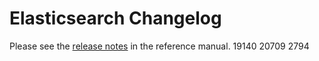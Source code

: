 # Elasticsearch Changelog

Please see the [release notes](https://www.elastic.co/guide/en/elasticsearch/reference/current/es-release-notes.html) in the reference manual.
19140
20709
2794
